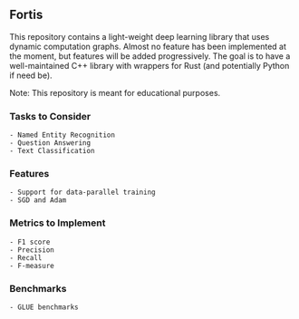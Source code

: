 
## Fortis
This repository contains a light-weight deep learning library that uses
dynamic computation graphs. Almost no feature has been implemented at the
moment, but features will be added progressively. The goal is to have a 
well-maintained C++ library with wrappers for Rust (and potentially Python
if need be).

Note: This repository is meant for educational purposes. 


### Tasks to Consider
    - Named Entity Recognition
    - Question Answering
    - Text Classification 

### Features
    - Support for data-parallel training 
    - SGD and Adam 

### Metrics to Implement 
    - F1 score
    - Precision 
    - Recall 
    - F-measure 

### Benchmarks
    - GLUE benchmarks 
